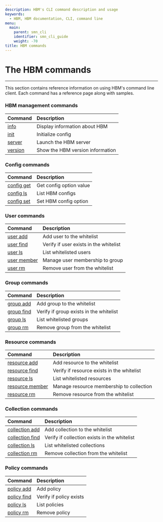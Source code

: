 ```yaml
---
description: HBM's CLI command description and usage
keywords:
  - HBM, HBM documentation, CLI, command line
menu:
  main:
    parent: smn_cli
    identifier: smn_cli_guide
    weight: -70
title: HBM commands
---
```


# The HBM commands
***

This section contains reference information on using HBM's command line
client. Each command has a reference page along with samples.

### HBM management commands

| Command | Description                                                                |
|:--------|:---------------------------------------------------------------------------|
| [info](info.md) | Display information about HBM                                      |
| [init](init.md) | Initialize config                                                  |
| [server](server.md) | Launch the HBM server                                          |
| [version](version.md) | Show the HBM version information                             |

### Config commands

| Command | Description                                                                |
|:--------|:---------------------------------------------------------------------------|
| [config get](config_get.md) | Get config option value                                |
| [config ls](config_ls.md) | List HBM configs                                         |
| [config set](config_set.md) | Set HBM config option                                  |

### User commands

| Command | Description                                                                |
|:--------|:---------------------------------------------------------------------------|
| [user add](user_add.md) | Add user to the whitelist                                  |
| [user find](user_find.md) | Verify if user exists in the whitelist                   |
| [user ls](user_ls.md) | List whitelisted users                                       |
| [user member](user_member.md) | Manage user membership to group                      |
| [user rm](user_rm.md) | Remove user from the whitelist                               |

### Group commands

| Command | Description                                                                |
|:--------|:---------------------------------------------------------------------------|
| [group add](group_add.md) | Add group to the whitelist                               |
| [group find](group_find.md) | Verify if group exists in the whitelist                |
| [group ls](group_ls.md) | List whitelisted groups                                    |
| [group rm](group_rm.md) | Remove group from the whitelist                            |

### Resource commands

| Command | Description                                                                |
|:--------|:---------------------------------------------------------------------------|
| [resource add](resource_add.md) | Add resource to the whitelist                      |
| [resource find](resource_find.md) | Verify if resource exists in the whitelist       |
| [resource ls](resource_ls.md) | List whitelisted resources                           |
| [resource member](resource_member.md) | Manage resource membership to collection     |
| [resource rm](resource_rm.md) | Remove resource from the whitelist                   |

### Collection commands

| Command | Description                                                                |
|:--------|:---------------------------------------------------------------------------|
| [collection add](collection_add.md) | Add collection to the whitelist                |
| [collection find](collection_find.md) | Verify if collection exists in the whitelist |
| [collection ls](collection_ls.md) | List whitelisted collections                     |
| [collection rm](collection_rm.md) | Remove collection from the whitelist             |

### Policy commands

| Command | Description                                                                |
|:--------|:---------------------------------------------------------------------------|
| [policy add](policy_add.md) | Add policy                                             |
| [policy find](policy_find.md) | Verify if policy exists                              |
| [policy ls](policy_ls.md) | List policies                                            |
| [policy rm](policy_rm.md) | Remove policy                                            |
